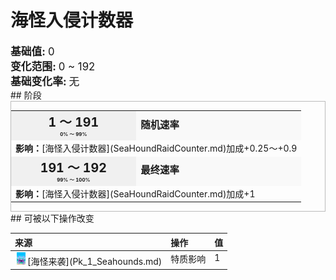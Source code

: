 # 海怪入侵计数器  
<div style="font-size:1.2em"><b>基础值: </b> 0 </div>  
<div style="font-size:1.2em"><b>变化范围: </b> 0 ~ 192 </div>  
<div style="font-size:1.2em"><b>基础变化率: </b> 无 </div>  
## 阶段  
<div  style="border:1px solid #BBB"><table><tr style="height:2em;"><td style="background-color:#F0F0F0;text-align:center;width:180px;font-size:1.4em;font-weight:bold;vertical-align:middle;"><div>1 ～ 191<div><div style="font-size:0.4em">0% ～ 99%</div></td><td colspan=2 style="font-size:1.1em;vertical-align:middle;background-color:#F9F9F9;"><div><b>随机速率</b></div><div style="font-size:0.8em;padding-top:4px;"></div></td></tr><tr><td colspan=2><b>影响：</b>[海怪入侵计数器](SeaHoundRaidCounter.md)加成+0.25～+0.9</td></tr><tr style="height:2em;"><td style="background-color:#F0F0F0;text-align:center;width:180px;font-size:1.4em;font-weight:bold;vertical-align:middle;"><div>191 ～ 192<div><div style="font-size:0.4em">99% ～ 100%</div></td><td colspan=2 style="font-size:1.1em;vertical-align:middle;background-color:#F9F9F9;"><div><b>最终速率</b></div><div style="font-size:0.8em;padding-top:4px;"></div></td></tr><tr><td colspan=2><b>影响：</b>[海怪入侵计数器](SeaHoundRaidCounter.md)加成+1</td></tr></table></div>  
## 可被以下操作改变  
<table class="table table-bordered" data-toggle="table"  ><thead style=""><tr ><th  style="text-align:left;vertical-align:top;"  >来源</th><th  style="text-align:left;vertical-align:top;"  >操作</th><th  style="text-align:left;vertical-align:top;"  data-sortable="true"  >值</th></tr></thead><tr ><td  style="text-align:left;vertical-align:top;"  ><div style="width:20px;display:inline-block;text-align:center"><img decoding="async" src="../wiki/Sprite/Seahound.png" href="a.md" style="max-width:20px;max-height:20px;"></div>[海怪来袭](Pk_1_Seahounds.md)</td><td  style="text-align:left;vertical-align:top;"  >特质影响</td><td  style="text-align:left;vertical-align:top;"  >1</td></tr></tbody></table>  
  


<script>document.title="海怪入侵计数器 - 卡牌生存百科 Card Survival Wiki";</script>
